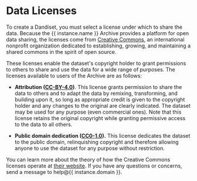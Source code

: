 # Data Licenses

To create a Dandiset, you must select a license under which to share the data.
Because the {{ instance.name }} Archive provides a platform for open data sharing, the
licenses come from [Creative Commons](https://creativecommons.org/), an
international nonprofit organization dedicated to establishing, growing, and
maintaining a shared commons in the spirit of open source.

These licenses enable the dataset's copyright holder to grant permissions to
others to share and use the data for a wide range of purposes. The licenses
available to users of the Archive are as follows:

- **Attribution ([CC-BY-4.0](https://creativecommons.org/licenses/by/4.0/))**.
This license grants permission to share the data to others and to adapt the data
by remixing, transforming, and building upon it, so long as appropriate credit
is given to the copyright holder and any changes to the original are clearly
indicated. The dataset may be used for any purpose (even commercial ones). Note
that this license retains the original copyright while granting permissive
access to the data to all others.

- **Public domain dedication
([CC0-1.0](https://creativecommons.org/publicdomain/zero/1.0/)).** This license
dedicates the dataset to the public domain, relinquishing copyright and
therefore allowing anyone to use the dataset for any purpose without
restriction.

You can learn more about the theory of how the Creative Commons licenses operate
at [their website](https://creativecommons.org/licenses/). If you have any
questions or concerns, send a message to help@{{ instance.domain }}.

